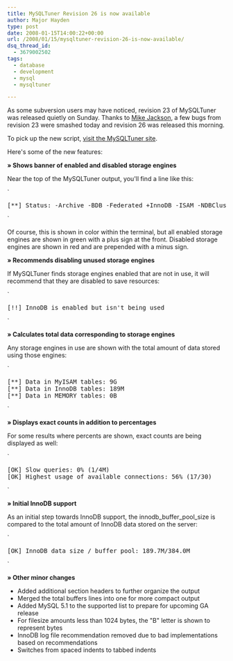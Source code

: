 ```yaml
---
title: MySQLTuner Revision 26 is now available
author: Major Hayden
type: post
date: 2008-01-15T14:00:22+00:00
url: /2008/01/15/mysqltuner-revision-26-is-now-available/
dsq_thread_id:
  - 3679002502
tags:
  - database
  - development
  - mysql
  - mysqltuner

---
```

As some subversion users may have noticed, revision 23 of MySQLTuner was released quietly on Sunday. Thanks to [Mike Jackson][1], a few bugs from revision 23 were smashed today and revision 26 was released this morning.

To pick up the new script, [visit the MySQLTuner site][2].

Here's some of the new features:

**&raquo; Shows banner of enabled and disabled storage engines**

Near the top of the MySQLTuner output, you'll find a line like this:

`</p>
<pre>[**] Status: -Archive -BDB -Federated +InnoDB -ISAM -NDBCluster</pre>
<p>`

Of course, this is shown in color within the terminal, but all enabled storage engines are shown in green with a plus sign at the front. Disabled storage engines are shown in red and are prepended with a minus sign.

**&raquo; Recommends disabling unused storage engines**

If MySQLTuner finds storage engines enabled that are not in use, it will recommend that they are disabled to save resources:

`</p>
<pre>[!!] InnoDB is enabled but isn't being used</pre>
<p>`

**&raquo; Calculates total data corresponding to storage engines**

Any storage engines in use are shown with the total amount of data stored using those engines:

`</p>
<pre>[**] Data in MyISAM tables: 9G
[**] Data in InnoDB tables: 189M
[**] Data in MEMORY tables: 0B</pre>
<p>`

**&raquo; Displays exact counts in addition to percentages**

For some results where percents are shown, exact counts are being displayed as well:

`</p>
<pre>[OK] Slow queries: 0% (1/4M)
[OK] Highest usage of available connections: 56% (17/30)</pre>
<p>`

**&raquo; Initial InnoDB support**

As an initial step towards InnoDB support, the innodb\_buffer\_pool_size is compared to the total amount of InnoDB data stored on the server:

`</p>
<pre>[OK] InnoDB data size / buffer pool: 189.7M/384.0M</pre>
<p>`

**&raquo; Other minor changes**

  * Added additional section headers to further organize the output
  * Merged the total buffers lines into one for more compact output
  * Added MySQL 5.1 to the supported list to prepare for upcoming GA release
  * For filesize amounts less than 1024 bytes, the "B" letter is shown to represent bytes
  * InnoDB log file recommendation removed due to bad implementations based on recommendations
  * Switches from spaced indents to tabbed indents

 [1]: http://barking-dog.net/
 [2]: http://mysqltuner.com/
